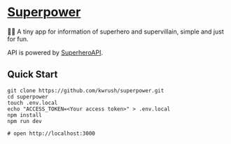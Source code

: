 # [Superpower](superpower-q65xb2zt5-kwrush.vercel.app)

🦸‍♂️ A tiny app for information of superhero and supervillain, simple and just for fun.

API is powered by [SuperheroAPI](https://superheroapi.com/).

## Quick Start

```console
git clone https://github.com/kwrush/superpower.git
cd superpower
touch .env.local
echo "ACCESS_TOKEN=<Your access token>" > .env.local
npm install
npm run dev

# open http://localhost:3000
```
